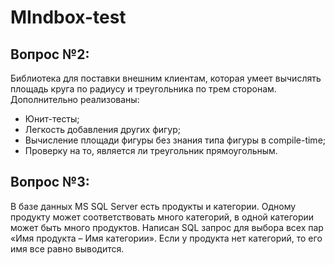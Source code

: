 # MIndbox-test

## Вопрос №2: 
Библиотека для поставки внешним клиентам, которая умеет вычислять площадь круга по радиусу и треугольника по трем сторонам. Дополнительно реализованы:
- Юнит-тесты;
- Легкость добавления других фигур;
- Вычисление площади фигуры без знания типа фигуры в compile-time;
- Проверку на то, является ли треугольник прямоугольным.

## Вопрос №3: 
В базе данных MS SQL Server есть продукты и категории. Одному продукту может соответствовать много категорий, в одной категории может быть много продуктов. Написан SQL запрос для выбора всех пар «Имя продукта – Имя категории». Если у продукта нет категорий, то его имя все равно выводится.
